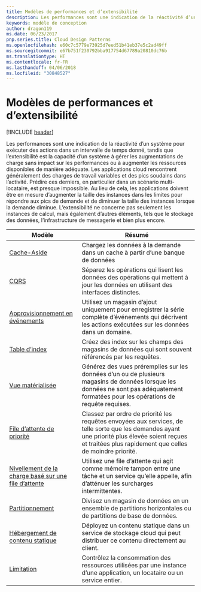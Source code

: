 ```yaml
---
title: Modèles de performances et d’extensibilité
description: Les performances sont une indication de la réactivité d’un système pour exécuter des actions dans un intervalle de temps donné, tandis que l’extensibilité est la capacité d’un système à gérer les augmentations de charge sans impact sur les performances ou à augmenter les ressources disponibles de manière adéquate. Les applications cloud rencontrent généralement des charges de travail variables et des pics soudains dans l’activité. Prédire ces derniers, en particulier dans un scénario multi-locataire, est presque impossible. Au lieu de cela, les applications doivent être en mesure d’augmenter la taille des instances dans les limites pour répondre aux pics de demande et de diminuer la taille des instances lorsque la demande diminue. L’extensibilité ne concerne pas seulement les instances de calcul, mais également d’autres éléments, tels que le stockage des données, l’infrastructure de messagerie et bien plus encore.
keywords: modèle de conception
author: dragon119
ms.date: 06/23/2017
pnp.series.title: Cloud Design Patterns
ms.openlocfilehash: e60c7c5779e73925d7eed51b41eb37e5c2ad49ff
ms.sourcegitcommit: e67b751f230792bba917754d67789a20810dc76b
ms.translationtype: HT
ms.contentlocale: fr-FR
ms.lasthandoff: 04/06/2018
ms.locfileid: "30848527"
---
```

# <a name="performance-and-scalability-patterns"></a>Modèles de performances et d’extensibilité

[!INCLUDE [header](../../_includes/header.md)]

Les performances sont une indication de la réactivité d’un système pour exécuter des actions dans un intervalle de temps donné, tandis que l’extensibilité est la capacité d’un système à gérer les augmentations de charge sans impact sur les performances ou à augmenter les ressources disponibles de manière adéquate. Les applications cloud rencontrent généralement des charges de travail variables et des pics soudains dans l’activité. Prédire ces derniers, en particulier dans un scénario multi-locataire, est presque impossible. Au lieu de cela, les applications doivent être en mesure d’augmenter la taille des instances dans les limites pour répondre aux pics de demande et de diminuer la taille des instances lorsque la demande diminue. L’extensibilité ne concerne pas seulement les instances de calcul, mais également d’autres éléments, tels que le stockage des données, l’infrastructure de messagerie et bien plus encore.


|                           Modèle                            |                                                                        Résumé                                                                         |
|--------------------------------------------------------------|--------------------------------------------------------------------------------------------------------------------------------------------------------|
|               [Cache-Aside](../cache-aside.md)               |                                                   Chargez les données à la demande dans un cache à partir d’une banque de données                                                   |
|                      [CQRS](../cqrs.md)                      |                           Séparez les opérations qui lisent les données des opérations qui mettent à jour les données en utilisant des interfaces distinctes.                           |
|            [Approvisionnement en événements](../event-sourcing.md)            |                     Utilisez un magasin d’ajout uniquement pour enregistrer la série complète d’événements qui décrivent les actions exécutées sur les données dans un domaine.                      |
|               [Table d’index](../index-table.md)               |                                Créez des index sur les champs des magasins de données qui sont souvent référencés par les requêtes.                                |
|         [Vue matérialisée](../materialized-view.md)         |       Générez des vues préremplies sur les données d’un ou de plusieurs magasins de données lorsque les données ne sont pas adéquatement formatées pour les opérations de requête requises.        |
|            [File d’attente de priorité](../priority-queue.md)            | Classez par ordre de priorité les requêtes envoyées aux services, de telle sorte que les demandes ayant une priorité plus élevée soient reçues et traitées plus rapidement que celles de moindre priorité. |
| [Nivellement de la charge basé sur une file d’attente](../queue-based-load-leveling.md) |              Utilisez une file d’attente qui agit comme mémoire tampon entre une tâche et un service qu’elle appelle, afin d’atténuer les surcharges intermittentes.               |
|                  [Partitionnement](../sharding.md)                  |                                           Divisez un magasin de données en un ensemble de partitions horizontales ou de partitions de base de données.                                           |
|    [Hébergement de contenu statique](../static-content-hosting.md)    |                          Déployez un contenu statique dans un service de stockage cloud qui peut distribuer ce contenu directement au client.                          |
|                [Limitation](../throttling.md)                |                Contrôlez la consommation des ressources utilisées par une instance d’une application, un locataire ou un service entier.                 |

